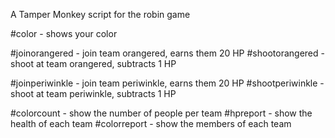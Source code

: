 A Tamper Monkey script for the robin game

#color - shows your color

#joinorangered - join team orangered, earns them 20 HP
#shootorangered - shoot at team orangered, subtracts 1 HP

#joinperiwinkle - join team periwinkle, earns them 20 HP
#shootperiwinkle - shoot at team periwinkle, subtracts 1 HP

#colorcount - show the number of people per team
#hpreport - show the health of each team
#colorreport - show the members of each team